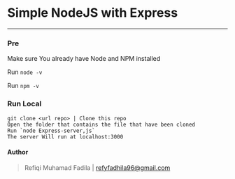 # Simple NodeJS with Express
>
---
### Pre
  Make sure You already have Node and NPM installed


Run `node -v`


Run `npm -v`

### Run Local

    git clone <url repo> | Clone this repo
    Open the folder that contains the file that have been cloned
    Run `node Express-server,js`
    The server Will run at localhost:3000

#### Author
> Refiqi Muhamad Fadila | refyfadhila96@gmail.com
